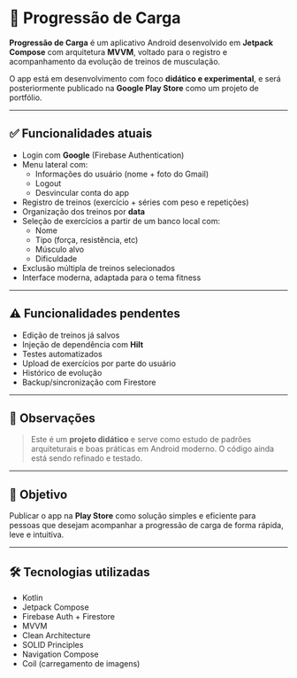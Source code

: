 # 📱 Progressão de Carga

**Progressão de Carga** é um aplicativo Android desenvolvido em **Jetpack Compose** com arquitetura **MVVM**, voltado para o registro e acompanhamento da evolução de treinos de musculação.

O app está em desenvolvimento com foco **didático e experimental**, e será posteriormente publicado na **Google Play Store** como um projeto de portfólio.

---

## ✅ Funcionalidades atuais

- Login com **Google** (Firebase Authentication)
- Menu lateral com:
    - Informações do usuário (nome + foto do Gmail)
    - Logout
    - Desvincular conta do app
- Registro de treinos (exercício + séries com peso e repetições)
- Organização dos treinos por **data**
- Seleção de exercícios a partir de um banco local com:
    - Nome
    - Tipo (força, resistência, etc)
    - Músculo alvo
    - Dificuldade
- Exclusão múltipla de treinos selecionados
- Interface moderna, adaptada para o tema fitness

---

## ⚠️ Funcionalidades pendentes

- Edição de treinos já salvos
- Injeção de dependência com **Hilt**
- Testes automatizados
- Upload de exercícios por parte do usuário
- Histórico de evolução
- Backup/sincronização com Firestore

---

## 🧪 Observações

> Este é um **projeto didático** e serve como estudo de padrões arquiteturais e boas práticas em Android moderno. O código ainda está sendo refinado e testado.

---

## 🚀 Objetivo

Publicar o app na **Play Store** como solução simples e eficiente para pessoas que desejam acompanhar a progressão de carga de forma rápida, leve e intuitiva.

---

## 🛠️ Tecnologias utilizadas

- Kotlin
- Jetpack Compose
- Firebase Auth + Firestore
- MVVM
- Clean Architecture
- SOLID Principles
- Navigation Compose
- Coil (carregamento de imagens)

